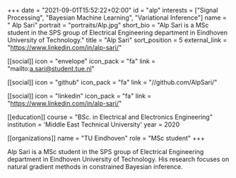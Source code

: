 +++
date = "2021-09-01T15:52:22+02:00"
id = "alp"
interests = ["Signal Processing", "Bayesian Machine Learning", "Variational Inference"]
name = " Alp Sari"
portrait = "portraits/Alp.jpg"
short_bio = "Alp Sari is a MSc student in the SPS group of Electrical Engineering department in Eindhoven University of Technology."
title = "Alp Sari"
sort_position = 5
external_link = "https://www.linkedin.com/in/alp-sari/"

[[social]]
    icon = "envelope"
    icon_pack = "fa"
    link = "mailto:a.sari@student.tue.nl"

[[social]]
    icon = "github"
    icon_pack = "fa"
    link = "//github.com/AlpSari/"

[[social]]
    icon = "linkedin"
    icon_pack = "fa"
    link = "https://www.linkedin.com/in/alp-sari/"

[[education]]
    course = "BSc. in Electrical and Electronics Engineering"
    institution = 'Middle East Technical University'
    year = 2020

[[organizations]]
    name = "TU Eindhoven"
    role = "MSc student"
+++

Alp Sari is a MSc student in the SPS group of Electrical Engineering department in Eindhoven University of Technology. His research focuses on natural gradient methods in constrained Bayesian inference.
